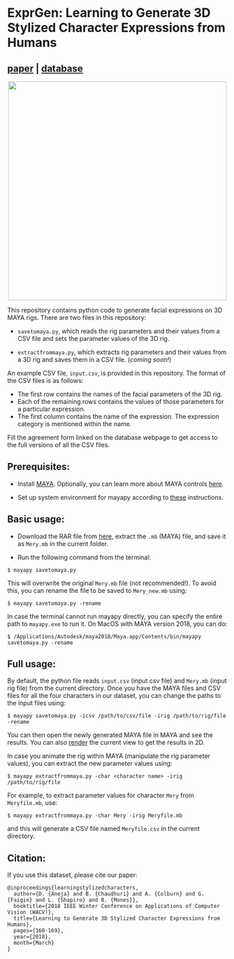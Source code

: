 # ExprGen: Learning to Generate 3D Stylized Character Expressions from Humans
## [paper](https://homes.cs.washington.edu/~bindita/papers/2Dto3Dexpr_WACV.pdf) | [database](http://grail.cs.washington.edu/projects/deepexpr/ferg-3d-db.html)

<p align="center"> 
<img src="https://homes.cs.washington.edu/~bindita/images/wacv2018.gif" width="500px">
</p>

This repository contains python code to generate facial expressions on 3D MAYA rigs. There are two files in this repository:

* `savetomaya.py`, which reads the rig parameters and their values from a CSV file and sets the parameter values of the 3D rig.

* `extractfrommaya.py`, which extracts rig parameters and their values from a 3D rig and saves them in a CSV file. (*coming soon!*)

An example CSV file, `input.csv`, is provided in this repository. The format of the CSV files is as follows:
- The first row contains the names of the facial parameters of the 3D rig.
- Each of the remaining rows contains the values of those parameters for a particular expression.
- The first column contains the name of the expression. The expression category is mentioned within the name.

Fill the agreement form linked on the database webpage to get access to the full versions of all the CSV files.

## Prerequisites:

* Install [MAYA](https://www.autodesk.com/education/free-software/maya). Optionally, you can learn more about MAYA controls [here](https://area.autodesk.com/tutorials/series/intro-to-maya/).

* Set up system environment for mayapy according to [these](https://help.autodesk.com/cloudhelp/2016/CHS/Maya-Tech-Docs/PyMel/install.html#install-system-env) instructions.

## Basic usage:

* Download the RAR file from [here](https://www.meryproject.com/download), extract the `.mb` (MAYA) file, and save it as `Mery.mb` in the current folder.

* Run the following command from the terminal:
```
$ mayapy savetomaya.py
```
This will overwrite the original `Mery.mb` file (not recommended!). To avoid this, you can rename the file to be saved to `Mery_new.mb` using:
```
$ mayapy savetomaya.py -rename
```

In case the terminal cannot run mayapy directly, you can specify the entire path to `mayapy.exe` to run it. On MacOS with MAYA version 2018, you can do:
```
$ /Applications/Autodesk/maya2018/Maya.app/Contents/bin/mayapy savetomaya.py -rename
```

## Full usage:

By default, the python file reads `input.csv` (input csv file) and `Mery.mb` (input rig file) from the current directory. Once you have the MAYA files and CSV files for all the four characters in our dataset, you can change the paths to the input files using:
```
$ mayapy savetomaya.py -icsv /path/to/csv/file -irig /path/to/rig/file -rename
```
You can then open the newly generated MAYA file in MAYA and see the results. You can also [render](https://knowledge.autodesk.com/support/maya/learn-explore/caas/CloudHelp/cloudhelp/2019/ENU/Maya-Rendering/files/GUID-1F2C09E9-FBE1-4F18-9151-D7FF25D5CA12-htm.html) the current view to get the results in 2D.

In case you animate the rig within MAYA (manipulate the rig parameter values), you can extract the new parameter values using:
```
$ mayapy extractfrommaya.py -char <character name> -irig /path/to/rig/file
```
For example, to extract parameter values for character `Mery` from `Meryfile.mb`, use:
```
$ mayapy extractfrommaya.py -char Mery -irig Meryfile.mb
```
and this will generate a CSV file named `Meryfile.csv` in the current directory.

## Citation:

If you use this dataset, please cite our paper:

```
@inproceedings{learningstylizedcharacters, 
  author={D. {Aneja} and B. {Chaudhuri} and A. {Colburn} and G. {Faigin} and L. {Shapiro} and B. {Mones}}, 
  booktitle={2018 IEEE Winter Conference on Applications of Computer Vision (WACV)}, 
  title={Learning to Generate 3D Stylized Character Expressions from Humans}, 
  pages={160-169}, 
  year={2018}, 
  month={March}
}
```
